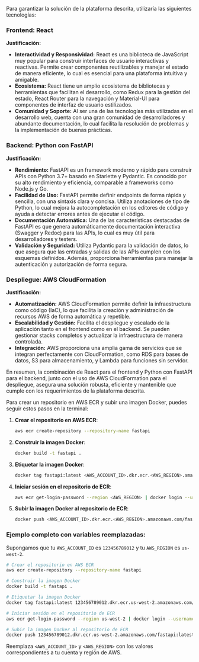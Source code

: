 Para garantizar la solución de la plataforma descrita, utilizaría las siguientes tecnologías:

### Frontend: React
**Justificación:**
- **Interactividad y Responsividad:** React es una biblioteca de JavaScript muy popular para construir interfaces de usuario interactivas y reactivas. Permite crear componentes reutilizables y manejar el estado de manera eficiente, lo cual es esencial para una plataforma intuitiva y amigable.
- **Ecosistema:** React tiene un amplio ecosistema de bibliotecas y herramientas que facilitan el desarrollo, como Redux para la gestión del estado, React Router para la navegación y Material-UI para componentes de interfaz de usuario estilizados.
- **Comunidad y Soporte:** Al ser una de las tecnologías más utilizadas en el desarrollo web, cuenta con una gran comunidad de desarrolladores y abundante documentación, lo cual facilita la resolución de problemas y la implementación de buenas prácticas.

### Backend: Python con FastAPI
**Justificación:**
- **Rendimiento:** FastAPI es un framework moderno y rápido para construir APIs con Python 3.7+ basado en Starlette y Pydantic. Es conocido por su alto rendimiento y eficiencia, comparable a frameworks como Node.js y Go.
- **Facilidad de Uso:** FastAPI permite definir endpoints de forma rápida y sencilla, con una sintaxis clara y concisa. Utiliza anotaciones de tipo de Python, lo cual mejora la autocompletación en los editores de código y ayuda a detectar errores antes de ejecutar el código.
- **Documentación Automática:** Una de las características destacadas de FastAPI es que genera automáticamente documentación interactiva (Swagger y Redoc) para las APIs, lo cual es muy útil para desarrolladores y testers.
- **Validación y Seguridad:** Utiliza Pydantic para la validación de datos, lo que asegura que las entradas y salidas de las APIs cumplen con los esquemas definidos. Además, proporciona herramientas para manejar la autenticación y autorización de forma segura.

### Despliegue: AWS CloudFormation
**Justificación:**
- **Automatización:** AWS CloudFormation permite definir la infraestructura como código (IaC), lo que facilita la creación y administración de recursos AWS de forma automática y repetible.
- **Escalabilidad y Gestión:** Facilita el despliegue y escalado de la aplicación tanto en el frontend como en el backend. Se pueden gestionar stacks completos y actualizar la infraestructura de manera controlada.
- **Integración:** AWS proporciona una amplia gama de servicios que se integran perfectamente con CloudFormation, como RDS para bases de datos, S3 para almacenamiento, y Lambda para funciones sin servidor.

En resumen, la combinación de React para el frontend y Python con FastAPI para el backend, junto con el uso de AWS CloudFormation para el despliegue, asegura una solución robusta, eficiente y mantenible que cumple con los requerimientos de la plataforma descrita.


Para crear un repositorio en AWS ECR y subir una imagen Docker, puedes seguir estos pasos en la terminal:

1. **Crear el repositorio en AWS ECR**:
   ```sh
   aws ecr create-repository --repository-name fastapi
   ```

2. **Construir la imagen Docker**:
   ```sh
   docker build -t fastapi .
   ```

3. **Etiquetar la imagen Docker**:
   ```sh
   docker tag fastapi:latest <AWS_ACCOUNT_ID>.dkr.ecr.<AWS_REGION>.amazonaws.com/fastapi:latest
   ```

4. **Iniciar sesión en el repositorio de ECR**:
   ```sh
   aws ecr get-login-password --region <AWS_REGION> | docker login --username AWS --password-stdin <AWS_ACCOUNT_ID>.dkr.ecr.<AWS_REGION>.amazonaws.com
   ```

5. **Subir la imagen Docker al repositorio de ECR**:
   ```sh
   docker push <AWS_ACCOUNT_ID>.dkr.ecr.<AWS_REGION>.amazonaws.com/fastapi:latest
   ```

### Ejemplo completo con variables reemplazadas:
Supongamos que tu `AWS_ACCOUNT_ID` es `123456789012` y tu `AWS_REGION` es `us-west-2`.

```sh
# Crear el repositorio en AWS ECR
aws ecr create-repository --repository-name fastapi

# Construir la imagen Docker
docker build -t fastapi .

# Etiquetar la imagen Docker
docker tag fastapi:latest 123456789012.dkr.ecr.us-west-2.amazonaws.com/fastapi:latest

# Iniciar sesión en el repositorio de ECR
aws ecr get-login-password --region us-west-2 | docker login --username AWS --password-stdin 123456789012.dkr.ecr.us-west-2.amazonaws.com

# Subir la imagen Docker al repositorio de ECR
docker push 123456789012.dkr.ecr.us-west-2.amazonaws.com/fastapi:latest
```

Reemplaza `<AWS_ACCOUNT_ID>` y `<AWS_REGION>` con los valores correspondientes a tu cuenta y región de AWS.